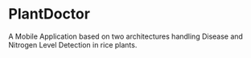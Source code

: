 # PlantDoctor
A Mobile Application based on two architectures handling Disease and Nitrogen Level Detection in rice plants.
